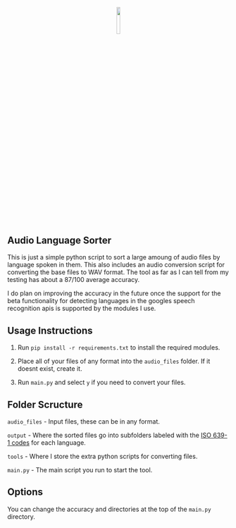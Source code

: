 <p align="center"><img width=12.5% src="https://i.ibb.co/K6RrTjc/logo.png"></p>

## Audio Language Sorter

This is just a simple python script to sort a large amoung of audio files by language spoken in them.
This also includes an audio conversion script for converting the base files to WAV format.
The tool as far as I can tell from my testing has about a 87/100 average accuracy.

I do plan on improving the accuracy in the future once the support for the beta functionality for detecting languages in the googles speech recognition apis is supported by the modules I use.

## Usage Instructions

1) Run `pip install -r requirements.txt` to install the required modules.

2) Place all of your files of any format into the `audio_files` folder. If it doesnt exist, create it.

3) Run `main.py` and select `y` if you need to convert your files.

## Folder Scructure
  `audio_files` - Input files, these can be in any format.
  
  `output` - Where the sorted files go into subfolders labeled with the <a href="https://en.wikipedia.org/wiki/List_of_ISO_639-1_codes">ISO 639-1 codes</a> for each language.
  
  `tools` - Where I store the extra python scripts for converting files.
  
  `main.py` - The main script you run to start the tool.

## Options

You can change the accuracy and directories at the top of the `main.py` directory.
